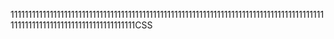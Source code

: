 111111111111111111111111111111111111111111111111111111111111111111111111111111111111111111111111111111111111111111111111111CSS
